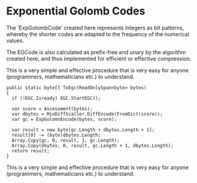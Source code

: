 # Exponential Golomb Codes 

The 'ExpGolombCode' created here represents integers as bit patterns, whereby the shorter codes are adapted to the frequency of the numerical values. 

The EGCode is also calculated as prefix-free and unary by the algorithm created here, and thus implemented for efficient or effective compression. 

This is a very simple and effective procedure that is very easy for anyone (programmers, mathematicians etc.) to understand.   

```
public static byte[] ToEgc(ReadOnlySpan<byte> bytes)
{
  if (!EGC.Isready) EGC.StartEGC();

  var score = Assessment(bytes); 
  var dbytes = MinDiffScaller.DiffEncode(FromDict(score));
  var gc = ExpGolomnEncode(bytes, score);

  var result = new byte[gc.Length + dbytes.Length + 1];
  result[0] -= (byte)dbytes.Length;
  Array.Copy(gc, 0, result, 1, gc.Length);
  Array.Copy(dbytes, 0, result, gc.Length + 1, dbytes.Length);
  return result;
}
```


This is a very simple and effective procedure that is very easy for anyone (programmers, mathematicians etc.) to understand.   



